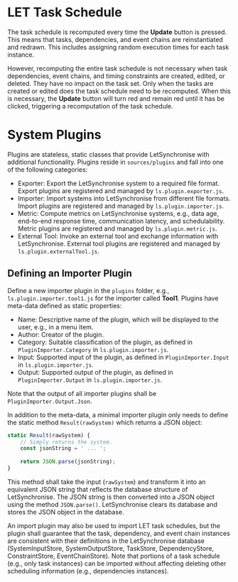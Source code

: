 # LET Task Schedule

The task schedule is recomputed every time the **Update** button is pressed. 
This means that tasks, dependencies, and event chains are reinstantiated and redrawn. 
This includes assigning random execution times for each task instance.

However, recomputing the entire task schedule is not necessary when task dependencies, event chains, and timing constraints are created, edited, or deleted. 
They have no impact on the task set. 
Only when the tasks are created or edited does the task schedule need to be recomputed.
When this is necessary, the **Update** button will turn red and remain red until it has be clicked, triggering a recomputation of the task schedule.


# System Plugins

Plugins are stateless, static classes that provide LetSynchronise with additional functionality.
Plugins reside in `sources/plugins` and fall into one of the following categories:
* Exporter: Export the LetSynchronise system to a required file format.
  Export plugins are registered and managed by `ls.plugin.exporter.js`.
* Importer: Import systems into LetSynchronise from different file formats.
  Import plugins are registered and managed by `ls.plugin.importer.js`.
* Metric: Compute metrics on LetSynchronise systems, e.g., data age, end-to-end response time, communication latency, and schedulability. 
  Metric plugins are registered and managed by `ls.plugin.metric.js`.
* External Tool: Invoke an external tool and exchange information with LetSynchronise. 
  External tool plugins are registered and managed by `ls.plugin.externalTool.js`.

## Defining an Importer Plugin
Define a new importer plugin in the `plugins` folder, e.g., `ls.plugin.importer.tool1.js` for the importer called **Tool1**.
Plugins have meta-data defined as static properties:
* Name: Descriptive name of the plugin, which will be displayed to the user, e.g., in a menu item.
* Author: Creator of the plugin.
* Category: Suitable classification of the plugin, as defined in `PluginImporter.Category` in `ls.plugin.importer.js`.
* Input: Supported input of the plugin, as defined in `PluginImporter.Input` in `ls.plugin.importer.js`.
* Output: Supported output of the plugin, as defined in `PluginImporter.Output` in `ls.plugin.importer.js`.

Note that the output of all importer plugins shall be `PluginImporter.Output.Json`.

In addition to the meta-data, a minimal importer plugin only needs to define the static method `Result(rawSystem)`
which returns a JSON object:
```javascript
static Result(rawSystem) {
    // Simply returns the system.
    const jsonString = ' ... ';
    
    return JSON.parse(jsonString);
}
```

This method shall take the input (`rawSystem`) and transform it into an equivalent JSON string that reflects the database structure of LetSynchronise.
The JSON string is then converted into a JSON object using the method `JSON.parse()`. 
LetSynchronise clears its database and stores the JSON object in the database. 

An import plugin may also be used to import LET task schedules, but the plugin shall guarantee that the task, dependency, and event chain instances are consistent with their definitions in the LetSynchronise database (SystemInputStore, SystemOutputStore, TaskStore, DependencyStore, ConstraintStore, EventChainStore).
Note that portions of a task schedule (e.g., only task instances) can be imported without affecting deleting other scheduling information (e.g., dependencies instances).  
